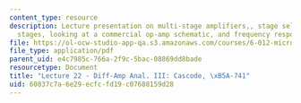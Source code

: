 ```yaml
---
content_type: resource
description: Lecture presentation on multi-stage amplifiers,, stage selection, speciality
  stages, looking at a commercial op-amp schematic, and frequency response.
file: https://ol-ocw-studio-app-qa.s3.amazonaws.com/courses/6-012-microelectronic-devices-and-circuits-fall-2009/60837c7a6e29ecfcfd19c07688159d28_MIT6_012F09_lec22.pdf
file_type: application/pdf
parent_uid: e4c7985c-766a-2f9c-5bac-08869dd8bade
resourcetype: Document
title: "Lecture 22 - Diff-Amp Anal. III: Cascode, \xB5A-741"
uid: 60837c7a-6e29-ecfc-fd19-c07688159d28
---
```

